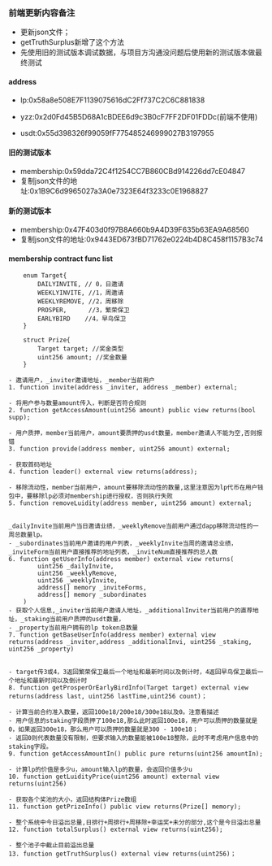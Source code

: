 ### 前端更新内容备注
- 更新json文件；
- getTruthSurplus新增了这个方法
- 先使用旧的测试版本调试数据，与项目方沟通没问题后使用新的测试版本做最终测试

#### address
- lp:0x58a8e508E7F1139075616dC2Ff737C2C6C881838
- yzz:0x2d0Fd45B5D68A1cBDEE6d9c3B0cF7FF2DF01FDDc(前端不使用)

- usdt:0x55d398326f99059fF775485246999027B3197955

#### 旧的测试版本
- membership:0x59dda72C4f1254CC7B860CBd914226dd7cE04847
- 复制json文件的地址:0x1B9C6d9965027a3A0e7323E64f3233c0E1968827



#### 新的测试版本
- membership:0x47F403d0f97B8A660b9A4D39F635b63EA9A68560
- 复制json文件的地址:0x9443ED673fBD71762e0224b4D8C458f1157B3c74

#### membership contract func list
```solidity
    enum Target{
        DAILYINVITE, // 0，日邀请
        WEEKLYINVITE, //1，周邀请
        WEEKLYREMOVE, //2，周移除
        PROSPER,      //3，繁荣保卫
        EARLYBIRD    //4，早鸟保卫
    }

    struct Prize{
        Target target; //奖金类型
        uint256 amount; //奖金数量
    }

- 邀请用户，_inviter邀请地址，_member当前用户
1. function invite(address _inviter, address _member) external;

- 将用户参与数量amount传入，判断是否符合规则
2. function getAccessAmount(uint256 amount) public view returns(bool supp);

- 用户质押，member当前用户，amount要质押的usdt数量，member邀请人不能为空,否则报错
3. function provide(address member, uint256 amount) external;

- 获取首码地址
4. function leader() external view returns(address);

- 移除流动性，member当前用户，amount要移除流动性的数量,这里注意因为lp代币在用户钱包中，要移除lp必须对membership进行授权，否则执行失败
5. function removeLuidity(address member, uint256 amount) external;


_dailyInvite当前用户当日邀请业绩，_weeklyRemove当前用户通过dapp移除流动性的一周总数量lp。
- _subordinates当前用户邀请的用户列表，_weeklyInvite当周的邀请总业绩，_inviteForm当前用户直接推荐的地址列表，_inviteNum直接推荐的总人数
6. function getUserInfo(address member) external view returns(
        uint256 _dailyInvite, 
        uint256 _weeklyRemove,
        uint256 _weeklyInvite,
        address[] memory _inviteForms,
        address[] memory _subordinates
    )
- 获取个人信息,_inviter当前用户邀请人地址，_additionalInviter当前用户的直荐地址，_staking当前用户质押的usdt数量，
- _property当前用户拥有的lp token总数量
7. function getBaseUserInfo(address member) external view returns(address _inviter,address _additionalInvi, uint256 _staking, uint256 _property)


- target传3或4，3返回繁荣保卫最后一个地址和最新时间以及倒计时，4返回早鸟保卫最后一个地址和最新时间以及倒计时
8. function getProsperOrEarlyBirdInfo(Target target) external view returns(address last, uint256 lastTime,uint256 count)；

- 计算当前合约准入数量，返回100e18/200e18/300e18以及0。注意看描述
- 用户信息的staking字段质押了100e18,那么此时返回100e18，用户可以质押的数量就是0，如果返回300e18，那么用户可以质押的数量就是300 - 100e18；
- 返回0则代表数量没有限制，但要求输入的数量能被100e18整除，此时不考虑用户信息中的staking字段。
9. function getAccessAmountIn() public pure returns(uint256 amountIn);

- 计算lp的价值是多少u，amount输入lp的数量，会返回价值多少u
10. function getLuidityPrice(uint256 amount) external view returns(uint256)

- 获取各个奖池的大小，返回结构体Prize数组
11. function getPrizeInfo() public view returns(Prize[] memory);

- 整个系统中今日溢出总量,日排行+周排行+周移除+幸运奖+未分的部分,这个是今日溢出总量
12. function totalSurplus() external view returns(uint256);

- 整个池子中截止目前溢出总量
13. function getTruthSurplus() external view returns(uint256)；

```

